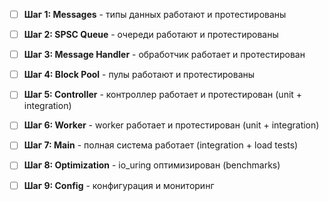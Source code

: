 - [ ] **Шаг 1: Messages** - типы данных работают и протестированы
- [ ] **Шаг 2: SPSC Queue** - очереди работают и протестированы
- [ ] **Шаг 3: Message Handler** - обработчик работает и протестирован
- [ ] **Шаг 4: Block Pool** - пулы работают и протестированы
- [ ] **Шаг 5: Controller** - контроллер работает и протестирован (unit + integration)
- [ ] **Шаг 6: Worker** - worker работает и протестирован (unit + integration)
- [ ] **Шаг 7: Main** - полная система работает (integration + load tests)
- [ ] **Шаг 8: Optimization** - io_uring оптимизирован (benchmarks)
- [ ] **Шаг 9: Config** - конфигурация и мониторинг




